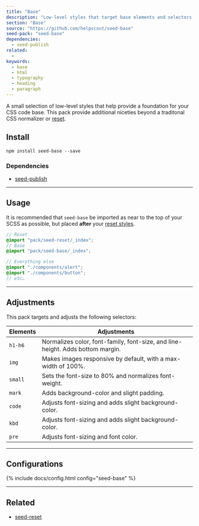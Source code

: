 ```yaml
---
title: "Base"
description: "Low-level styles that target base elements and selectors."
section: "Base"
source: "https://github.com/helpscout/seed-base"
seed-pack: "seed-base"
dependencies:
  - seed-publish
related:
  -
keywords:
  - base
  - html
  - typography
  - heading
  - paragraph
---
```


A small selection of low-level styles that help provide a foundation for your CSS code base. This pack provide additional niceties beyond a traditonal CSS normalizer or [reset](/seed/packs/seed-reset).


## Install

```
npm install seed-base --save
```


### Dependencies

* [seed-publish](/seed/packs/seed-publish)



---



## Usage

It is recommended that `seed-base` be imported as near to the top of your SCSS as possible, but placed **after** your [reset styles](/seed/packs/seed-reset).

```main.scss
// Reset
@import "pack/seed-reset/_index";
// Base
@import "pack/seed-base/_index";

// Everything else
@import "./components/alert";
@import "./components/button";
// etc…
```



----



## Adjustments

This pack targets and adjusts the following selectors:

| Elements | Adjustments |
| -------- | ----------- |
| `h1-h6` | Normalizes color, font-family, font-size, and line-height. Adds bottom margin. |
| `img` | Makes images responsive by default, with a max-width of 100%. |
| `small` | Sets the font-size to 80% and normalizes font-weight. |
| `mark` | Adds background-color and slight padding. |
| `code` | Adjusts font-sizing and adds slight background-color. |
| `kbd` | Adjusts font-sizing and adds slight background-color. |
| `pre` | Adjusts font-sizing and font color. |



---



## Configurations


{% include docs/config.html config="seed-base" %}



---



## Related

* [seed-reset](/seed/packs/seed-reset)
